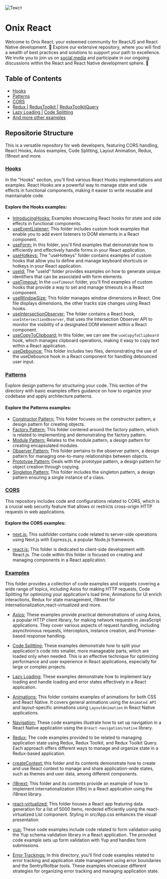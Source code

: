 ![Текст](https://scontent-iev1-1.xx.fbcdn.net/v/t39.30808-6/376894509_1486396585522018_2613203499384574164_n.png?stp=dst-jpg&_nc_cat=102&ccb=1-7&_nc_sid=173fa1&_nc_ohc=gFmwC8T4UfQAX-C7snI&_nc_ht=scontent-iev1-1.xx&oh=00_AfBmR5WeTSBynmLTKrm1Ood6ou9DxAtJc-uLkNWHNZmjhQ&oe=65B3C7FE)

# Onix React

Welcome to Onix React, your esteemed community for ReactJS and React Native development. 🚀 Explore our extensive repository, where you will find a wealth of best practices and solutions to support your path to excellence. We invite you to join us on [social media](https://linktr.ee/reactonix) and participate in our ongoing discussions within the React and React Native development sphere. 🌟

## Table of Contents
- [Hooks](https://github.com/Onix-Systems/onix-react/tree/dev/Hooks)
- [Patterns](https://github.com/Onix-Systems/onix-react/tree/dev/patterns)
- [CORS](https://github.com/Onix-Systems/onix-react/tree/dev/CORS)
- [Redux |](https://github.com/Onix-Systems/onix-react/tree/dev/examples/Redux/Redux) [ReduxToolkit |](https://github.com/Onix-Systems/onix-react/tree/dev/examples/Redux/ReduxToolkit) [ReduxToolkitQuery](https://github.com/Onix-Systems/onix-react/tree/dev/examples/Redux/ReduxToolkitQuery)
- [Lazy Loading |](https://github.com/Onix-Systems/onix-react/tree/dev/examples/Lazy%20Loading) [Code Splitting](https://github.com/Onix-Systems/onix-react/tree/dev/examples/Code%20Splitting)
- [And more other examples](https://github.com/Onix-Systems/onix-react/tree/dev/examples)

## Repositorie Structure

This is a versatile repository for web developers, featuring CORS handling, React Hooks, Axios examples, Code Splitting, Layout Animation, Redux, i18next  and more. 

### [Hooks](https://github.com/Onix-Systems/onix-react/tree/dev/Hooks)

In the "Hooks" section, you'll find various React Hooks implementations and examples. React Hooks are a powerful way to manage state and side effects in functional components, making it easier to write reusable and maintainable code. 

#### Explore the Hooks examples:

- [IntroducingHooks:](https://github.com/Onix-Systems/onix-react/tree/dev/Hooks/IntroducingHooks) Examples showcasing React hooks for state and side effects in functional components.
- [useEventListener:](https://github.com/Onix-Systems/onix-react/tree/dev/Hooks/useEventListener) This folder includes custom hook examples that enable you to add event listeners to DOM elements in a React component. 
- [useForm:](https://github.com/Onix-Systems/onix-react/tree/dev/Hooks/useForm) In this folder, you'll find examples that demonstrate how to efficiently and effectively handle forms in your React application. 
- [useHotkeys:](https://github.com/Onix-Systems/onix-react/tree/dev/Hooks/useHotkeys) The "useHotkeys" folder contains examples of custom hooks that allow you to define and manage keyboard shortcuts or hotkeys in your React application. 
- [useId:](https://github.com/Onix-Systems/onix-react/tree/dev/Hooks/useId) The "useId" folder provides examples on how to generate unique identifiers that can be associated with form elements.
- [useTimeout:](https://github.com/Onix-Systems/onix-react/tree/dev/Hooks/useTimeout) In the `useTimeout` folder, you'll find examples of custom hooks that provide a way to set and manage timeouts in a React component.
- [useWindowSize:](https://github.com/Onix-Systems/onix-react/tree/dev/Hooks/useWindowSize) This folder manages window dimensions in React. One file displays dimensions, the other tracks size changes using React hooks.
- [useIntersectionObserver:](https://github.com/Onix-Systems/onix-react/tree/dev/Hooks/useIntersectionObserver) The folder contains a React hook, `useIntersectionObserver`, that uses the Intersection Observer API to monitor the visibility of a designated DOM element within a React component.
- [useCopyToClipboard:](https://github.com/Onix-Systems/onix-react/tree/dev/Hooks/useCopyToClipboard) In this folder, we can see the `useCopyToClipboard` hook, which manages clipboard operations, making it easy to copy text within a React application.
- [useDebounce:](https://github.com/Onix-Systems/onix-react/tree/dev/Hooks/useDebounce) This folder includes two files, demonstrating the use of the useDebounce hook in a React component for handling debounced user input. 

### [Patterns](https://github.com/Onix-Systems/onix-react/tree/dev/patterns)

Explore design patterns  for structuring your code. This section of the directory with basic examples offers guidance on how to organize your codebase and apply architecture patterns.

#### Explore the Patterns examples:
- [Constructor Pattern:](https://github.com/Onix-Systems/onix-react/tree/dev/patterns/constructor_pattern) This folder focuses on the constructor pattern, a design pattern for creating objects.
- [Factory Pattern:](https://github.com/Onix-Systems/onix-react/tree/dev/patterns/factory_pattern) This folder centered around the factory pattern, which is  related to implementing and demonstrating the factory pattern.
- [Module Pattern:](https://github.com/Onix-Systems/onix-react/tree/dev/patterns/module_pattern) Relates to the module pattern, a design pattern for creating encapsulated modules.
- [Observer Pattern:](https://github.com/Onix-Systems/onix-react/tree/dev/patterns/observer_pattern) This folder pertains to the observer pattern, a design pattern for managing one-to-many relationships between objects.
- [Prototype Pattern:](https://github.com/Onix-Systems/onix-react/tree/dev/patterns/prototype_pattern) Deals with the prototype pattern, a design pattern for object creation through copying.
- [Singleton Pattern:](https://github.com/Onix-Systems/onix-react/tree/dev/patterns/singleton_pattern) This folder includes the singleton pattern, a design pattern ensuring a single instance of a class.

### [CORS](https://github.com/Onix-Systems/onix-react/tree/dev/CORS)

This repository includes code and configurations related to CORS, which is a crucial web security feature that allows or restricts cross-origin HTTP requests in web applications. 

#### Explore the CORS examples:

- [next.js:](https://github.com/Onix-Systems/onix-react/tree/dev/CORS/next.js) This subfolder contains code related to server-side operations using Next.js with Express.js, a popular Node.js framework.

- [react.js:](https://github.com/Onix-Systems/onix-react/tree/dev/CORS/react.js) This folder is dedicated to client-side development with React.js. The code within this folder is focused on creating and managing components in a React application.

### [Examples](https://github.com/Onix-Systems/onix-react/tree/dev/examples)

This folder provides a collection of code examples and snippets covering a wide range of topics, including Axios for making HTTP requests, Code Splitting for optimizing your application's load time, Animations for UI enrich interactions, Redux for state management, i18next for internationalization,react-virtualized and more.

- [Axios:](https://github.com/Onix-Systems/onix-react/tree/dev/examples/Axios) These examples provide practical demonstrations of using Axios, a popular HTTP client library, for making network requests in JavaScript applications. They cover various aspects of request handling, including asynchronous requests, interceptors, instance creation, and Promise-based response handling.

- [Code Splitting:](https://github.com/Onix-Systems/onix-react/tree/dev/examples/Code%20Splitting) These examples demonstrate how to split your application's code into smaller, more manageable parts, which are loaded only when needed. This is an effective technique for optimizing performance and user experience in React applications, especially for large or complex projects.

- [Lazy Loading:](https://github.com/Onix-Systems/onix-react/tree/dev/examples/Lazy%20Loading)  These examples demonstrate how to implement lazy loading and handle loading and error states effectively in a React application.

- [Animations:](https://github.com/Onix-Systems/onix-react/tree/dev/examples/Animations) This folder contains examples of animations for both CSS and React Native. It covers general animations using the `Animated API` and layout-specific animations using `LayoutAnimation` in React Native applications.
  
- [Navigation:](https://github.com/Onix-Systems/onix-react/tree/dev/examples/Navigation) These code examples illustrate how to set up navigation in a React Native application using the `@react-navigation/native` library. 

- [Redux:](https://github.com/Onix-Systems/onix-react/tree/dev/examples/Redux) The code examples provided  to be related to managing application state using Redux, Redux Toolkit, and Redux Toolkit Query. Each approach offers different ways to manage and organize state in a Redux-based application. 

- [createContext:](https://github.com/Onix-Systems/onix-react/tree/dev/examples/createContext)  this folder and its contents demonstrate how to create and use React context to manage and share application-wide states, such as themes and user data, among different components.

- [i18next:](https://github.com/Onix-Systems/onix-react/tree/dev/examples/i18next) This folder and its contents provide an example of how to implement internationalization (i18n) in a React application using the i18next library.
- [react-virtualized:](https://github.com/Onix-Systems/onix-react/tree/dev/examples/react-virtualized) This folder houses a React app featuring data generation for a list of 5000 items, rendered efficiently using the react-virtualized List component. Styling in src/App.css enhances the visual presentation

- [yup:](https://github.com/Onix-Systems/onix-react/tree/dev/examples/yup) These code examples include code related to form validation using the Yup schema validation library in a React application. The provided code example sets up form validation with Yup and handles form submissions.

- [Error Trackings:](https://github.com/Onix-Systems/onix-react/tree/dev/examples/Error-Tracking) In this directory, you'll find code examples related to error tracking and application state management using error boundaries and the Sentry/Rollbar tools. These examples showcase different strategies for organizing error tracking and managing application state.
